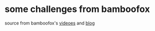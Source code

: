 # some challenges from bamboofox

source from bamboofox's [videoes](https://www.youtube.com/feed/subscriptions/UCWIxPblsd5y4QGR1qhX3FGA) and [blog](https://bamboofox.github.io/)
